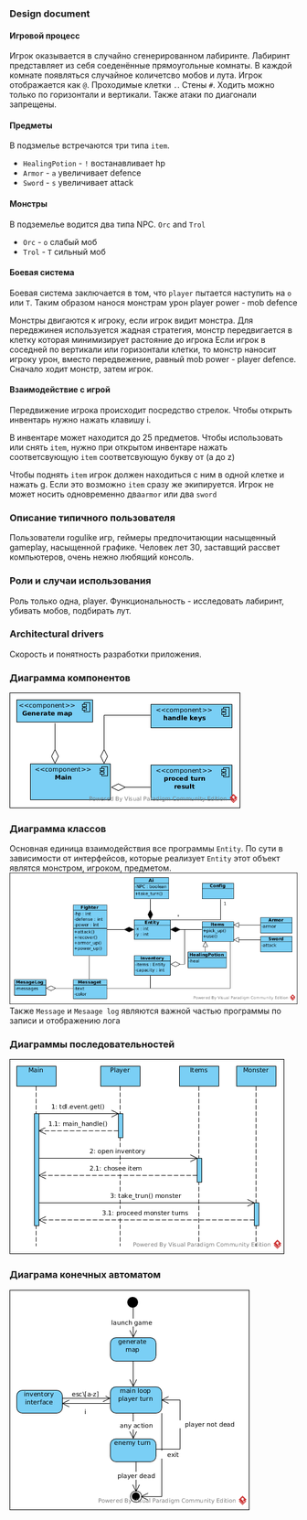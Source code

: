 ### Design document

#### Игровой процесс
Игрок оказывается в случайно сгенерированном лабиринте. Лабиринт представляет
из себя соеденённые прямоугольные комнаты. В каждой комнате появляться случайное
количетсво мобов и лута. Игрок отображается как `@`. Проходимые клетки `.`. Стены
`#`. Ходить можно только по горизонтали и вертикали. Также атаки по диагонали
 запрещены.   
#### Предметы
В подзмелье встречаются три типа `item`.
- `HealingPotion` - `!` востанавливает hp
- `Armor` - `a` увеличивает defence
- `Sword` - `s` увеличивает attack     
#### Монстры
В подземелье водится два типа NPC. `Orc` and `Trol`
- `Orc` - `o` слабый моб
- `Trol` - `T` сильный моб

#### Боевая система
Боевая система заключается в том, что `player` пытается наступить на `o` или `T`.
Таким образом нанося монстрам урон player power - mob defence

Монстры двигаются к игроку, если игрок видит монстра. Для передвжинея используется
жадная стратегия, монстр передвигается в клетку которая минимизирует растояние до игрока
Если игрок в соседней по вертикали или горизонтали клетки, то монстр наносит игроку урон,
вместо передвежение, равный mob power - player defence. Сначало ходит монстр, затем игрок.

#### Взаимодействие с игрой
Передвижение игрока происходит посредство стрелок.
Чтобы открыть инвентарь нужно нажать клавишу i.

В инвентаре может находится до 25 предметов. Чтобы использовать или снять `item`,
нужно при открытом инвентаре нажать соответсвующую `item` соответсвующую букву
от (a до z)

Чтобы поднять `item` игрок должен находиться с ним в одной клетке и нажать g.
Если это возможно `item` сразу же экипируется. Игрок не может носить одновременно
двa`armor` или два `sword`
### Описание типичного пользователя
Пользователи rogulike игр, геймеры предпочитающии насыщенный gameplay, насыщенной графике. Человек лет 30, заставщий 
рассвет компьютеров, очень нежно любящий консоль.
### Роли и случаи использования
Роль только одна, player. Функциональность - исследовать лабиринт, убивать мобов, подбирать лут. 
### Architectural drivers 
Скорость и понятность разработки приложения. 
### Диаграмма компонентов
![](./components.png)
### Диаграмма классов
Основная единица взаимодействия все программы `Entity`. По сути в зависимости
от интерфейсов, которые реализует `Entity` этот объект являтся монстром, игроком,
предметом. 
![](./class1.png)
Также `Message` и  `Mesaage log` являются важной частью программы по записи
и отображению лога

### Диаграммы последовательностей
![](./sequence.png)

### Диаграма конечных автоматом
![](./DFA.png)
